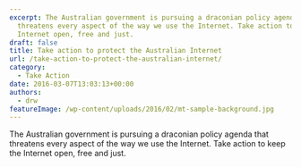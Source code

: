 ```yaml
---
excerpt: The Australian government is pursuing a draconian policy agenda that
  threatens every aspect of the way we use the Internet. Take action to keep the
  Internet open, free and just.
draft: false
title: Take action to protect the Australian Internet
url: /take-action-to-protect-the-australian-internet/
category:
  - Take Action
date: 2016-03-07T13:03:13+00:00
authors:
  - drw
featureImage: /wp-content/uploads/2016/02/mt-sample-background.jpg
---
```

The Australian government is pursuing a draconian policy agenda that threatens every aspect of the way we use the Internet. Take action to keep the Internet open, free and just.
